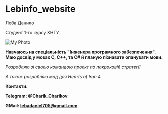 # Lebinfo_website

Леба Данило

Студент 1-го курсу ХНТУ

![My Photo](IMG_20220505_212805.jpg)

**Навчаюсь на спеціальність "Інженера програмного забезпечення". Маю досвід у мовах С, С++, та С# й планую пізнавати опанувати мови.**



*Розробляю зі своєю командою проєкт по покроковій стратегії*

*А також розробляю мод для Hearts of Iron 4*

**Контакти:**

**Telegram: @Charik_Charikov**

**GMail: lebadaniel705@gmail.com**
